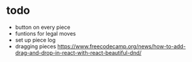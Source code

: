 # todo
- button on every piece
- funtions for legal moves
- set up piece log
- dragging pieces https://www.freecodecamp.org/news/how-to-add-drag-and-drop-in-react-with-react-beautiful-dnd/
